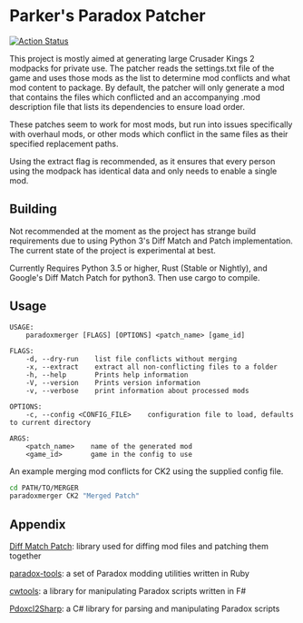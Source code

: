 # Parker's Paradox Patcher

[![Action Status](https://github.com/parkerokonek/paradoxpatcher/workflows/Build/badge.svg)](https://github.com/parkerokonek/paradoxpatcher/actions)

This project is mostly aimed at generating large Crusader Kings 2 modpacks for private use. The patcher reads the settings.txt file of the game and uses those mods as the list to determine mod conflicts and what mod content to package. By default, the patcher will only generate a mod that contains the files which conflicted and an accompanying .mod description file that lists its dependencies to ensure load order. 

These patches seem to work for most mods, but run into issues specifically with overhaul mods, or other mods which conflict in the same files as their specified replacement paths.

Using the extract flag is recommended, as it ensures that every person using the modpack has identical data and only needs to enable a single mod.
## Building
Not recommended at the moment as the project has strange build requirements due to using Python 3's Diff Match and Patch implementation. The current state of the project is experimental at best.

Currently Requires Python 3.5 or higher, Rust (Stable or Nightly), and Google's Diff Match Patch for python3.
Then use cargo to compile.

## Usage
```
USAGE:
    paradoxmerger [FLAGS] [OPTIONS] <patch_name> [game_id]

FLAGS:
    -d, --dry-run    list file conflicts without merging
    -x, --extract    extract all non-conflicting files to a folder
    -h, --help       Prints help information
    -V, --version    Prints version information
    -v, --verbose    print information about processed mods

OPTIONS:
    -c, --config <CONFIG_FILE>    configuration file to load, defaults to current directory

ARGS:
    <patch_name>    name of the generated mod
    <game_id>       game in the config to use
```

An example merging mod conflicts for CK2 using the supplied config file.
```bash
cd PATH/TO/MERGER
paradoxmerger CK2 "Merged Patch"
```
## Appendix
[Diff Match Patch](https://github.com/google/diff-match-patch): library used for diffing mod files and patching them together

[paradox-tools](https://github.com/taw/paradox-tools): a set of Paradox modding utilities written in Ruby 

[cwtools](https://github.com/tboby/cwtools): a library for manipulating Paradox scripts written in F#

[Pdoxcl2Sharp](https://github.com/nickbabcock/Pdoxcl2Sharp): a C# library for parsing and manipulating Paradox scripts
